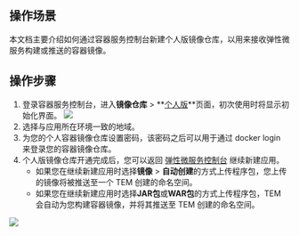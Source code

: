 
## 操作场景

本文档主要介绍如何通过容器服务控制台新建个人版镜像仓库，以用来接收弹性微服务构建或推送的容器镜像。



## 操作步骤

1. 登录容器服务控制台，进入**镜像仓库** > **[个人版](https://console.cloud.tencent.com/tke2/registry/user/self?rid=1)**页面，初次使用时将显示初始化界面。
![](https://main.qcloudimg.com/raw/7172f2b0c18f65a30f1bcca0a932ad71.png)
2. 选择与应用所在环境一致的地域。
3. 为您的个人容器镜像仓库设置密码，该密码之后可以用于通过 docker login 来登录您的容器镜像仓库。
4. 个人版镜像仓库开通完成后，您可以返回 [弹性微服务控制台](https://console.cloud.tencent.com/tem) 继续新建应用。
	- 如果您在继续新建应用时选择**镜像** > **自动创建**的方式上传程序包，您上传的镜像将被推送至一个 TEM 创建的命名空间。
	- 如果您在继续新建应用时选择**JAR包**或**WAR包**的方式上传程序包，TEM 会自动为您构建容器镜像，并将其推送至 TEM 创建的命名空间。
	
![](https://main.qcloudimg.com/raw/ccefeacd7c9712053e600b93018a13d3.png)


